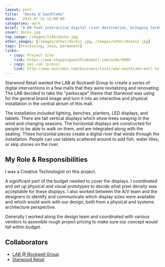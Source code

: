 ```yaml
---
layout: post
title:  "Docks @ Southlake"
date:   2015-07-31 12:00:00
categories: work
brief: "A 60-foot interactive digital river destination, bringing technology and nature together for shoppers."
cover: docks.jpg
top_image: /images/1140/docks.jpg
other_images: [/images/other/docks1.jpg, /images/other/docks2.jpg]
tags: [Processing, Java, permanent]
links:
  - copy: Project Site
    link: https://www.shoppingsouthlakemall.com/node/8986
  - copy: nwi.com (press)
    link: http://www.nwitimes.com/business/local/wow-southlake-mall-to-get-digital-river-and-virtual-trees/article_c79fcd77-bd72-54d6-b29a-c5d6d71e6c9b.html
---
```

Starwood Retail wanted the LAB at Rockwell Group to create a series of digital interventions in a few malls that they were revitalizing and renovating. The LAB decided to take the "parkscape" theme that Starwood was using for the general brand image and turn it into an interactive and physical installation in the central atrium of this mall.

The installation included lighting, benches, planters, LED displays, and tablets. There are tall vertical displays which show trees swaying in the wind and changing seasons. The horizontal displays are constructed for people to be able to walk on them, and are integrated along with the seating. These horizontal pieces create a digital river that winds through the installation. People can use tablets scattered around to add fish, water lilies, or skip stones on the river.

## My Role & Responsibilities
I was a Creative Technologist on this project.

A significant part of the budget needed to cover the displays. I coordinated and set up physical and visual prototypes to decide what pixel density was acceptable for these displays. I also worked between the A/V team and the designers to identify and communicate which display sizes were available and which would work with our design, both from a physical and systems architecture perspective.

Generally I worked along the design team and coordinated with various vendors to assemble rough project pricing to make sure our concept would fall within budget.

## Collaborators
* [LAB @ Rockwell Group][rg]
* [Starwood Retail][sr]

[rg]: https://www.rockwellgroup.com/lab
[sr]: https://starwoodretail.com/
